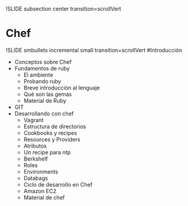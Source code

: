 !SLIDE subsection center transition=scrollVert
# Chef

!SLIDE smbullets incremental small transition=scrollVert
#Introducción
* Conceptos sobre Chef
* Fundamentos de ruby
  * El ambiente
  * Probando ruby
  * Breve introducción al lenguaje
  * Qué son las gemas
  * Material de Ruby
* GIT
* Desarrollando con chef
  * Vagrant
  * Estructura de directorios
  * Cookbooks y recipes
  * Resources y Providers
  * Atributos
  * Un recipe para ntp
  * Berkshelf
  * Roles
  * Environments
  * Databags
  * Ciclo de desarrollo en Chef
  * Amazon EC2
  * Material de chef

